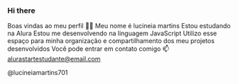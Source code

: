 ### Hi there
Boas vindas ao meu perfil 💙💙
Meu nome é lucineia martins
Estou estudando na Alura
Estou me desenvolvendo na linguagem JavaScript
Utilizo esse espaço para minha organização e compartilhamento dos meu projetos desenvolvidos
Você pode entrar em contato comigo 📫
alurastartestudante@email.com

@lucineiamartins701
